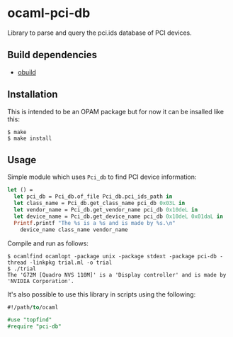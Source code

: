 ocaml-pci-db
============

Library to parse and query the pci.ids database of PCI devices.

Build dependencies
------------------

* [obuild](https://github.com/vincenthz/obuild)

Installation
------------
This is intended to be an OPAM package but for now it can be insalled like
this:
```
$ make
$ make install
```

Usage
-----

Simple module which uses `Pci_db` to find PCI device information:

```ocaml
let () =
  let pci_db = Pci_db.of_file Pci_db.pci_ids_path in
  let class_name = Pci_db.get_class_name pci_db 0x03L in
  let vendor_name = Pci_db.get_vendor_name pci_db 0x10deL in
  let device_name = Pci_db.get_device_name pci_db 0x10deL 0x01daL in
  Printf.printf "The %s is a %s and is made by %s.\n"
    device_name class_name vendor_name
```

Compile and run as follows:

```
$ ocamlfind ocamlopt -package unix -package stdext -package pci-db -thread -linkpkg trial.ml -o trial
$ ./trial
The 'G72M [Quadro NVS 110M]' is a 'Display controller' and is made by 'NVIDIA Corporation'.
```

It's also possible to use this library in scripts using the following:

```ocaml
#!/path/to/ocaml

#use "topfind"
#require "pci-db"
```
